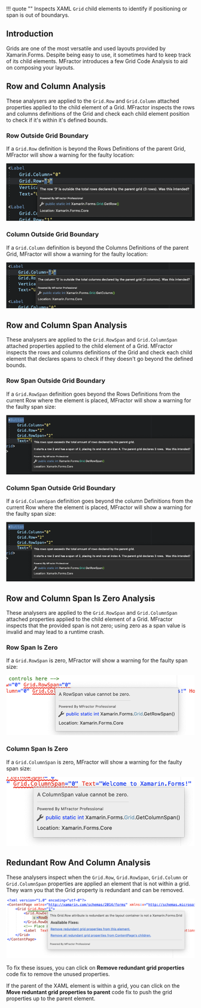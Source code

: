 !!! quote ""
    Inspects XAML `Grid` child elements to identify if positioning or span is out of boundarys.

## Introduction

Grids are one of the most versatile and used layouts provided by Xamarin.Forms. Despite being easy to use, it sometimes hard to keep track of its child elements. MFractor introduces a few Grid Code Analysis to aid on composing your layouts.

## Row and Column Analysis

These analysers are applied to the `Grid.Row` and `Grid.Column` attached properties applied to the child element of a Grid. MFractor inspects the rows and columns definitions of the Grid and check each child element position to check if it's within it's defined bounds.

### Row Outside Grid Boundary

If a `Grid.Row` definition is beyond the Rows Definitions of the parent Grid, MFractor will show a warning for the faulty location:

![](/img/xamarin-forms/grid-analysis-row-out-bounds.png)

### Column Outside Grid Boundary

If a `Grid.Column` definition is beyond the Columns Definitions of the parent Grid, MFractor will show a warning for the faulty location:

![](/img/xamarin-forms/grid-analysis-column-out-bounds.png)

## Row and Column Span Analysis

These analysers are applied to the `Grid.RowSpan` and `Grid.ColumnSpan` attached properties applied to the child element of a Grid. MFractor inspects the rows and columns definitions of the Grid and check each child element that declares spans to check if they doesn't go beyond the defined bounds.

### Row Span Outside Grid Boundary

If a `Grid.RowSpan` definition goes beyond the Rows Definitions from the current Row where the element is placed, MFractor will show a warning for the faulty span size:

![](/img/xamarin-forms/grid-analysis-row-span.png)

### Column Span Outside Grid Boundary

If a `Grid.ColumnSpan` definition goes beyond the column Definitions from the current Row where the element is placed, MFractor will show a warning for the faulty span size:

![](/img/xamarin-forms/grid-analysis-row-span.png)

## Row and Column Span Is Zero Analysis

These analysers are applied to the `Grid.RowSpan` and `Grid.ColumnSpan` attached properties applied to the child element of a Grid. MFractor inspects that the provided span is not zero; using zero as a span value is invalid and may lead to a runtime crash.

### Row Span Is Zero

If a `Grid.RowSpan` is zero, MFractor will show a warning for the faulty span size:

![](/img/xamarin-forms/grid-row-span-zero.png)

### Column Span Is Zero

If a `Grid.ColumnSpan` is zero, MFractor will show a warning for the faulty span size:

![](/img/xamarin-forms/grid-column-span-zero.png)

## Redundant Row And Column Analysis

These analysers inspect when the `Grid.Row`, `Grid.RowSpan`, `Grid.Column` or `Grid.ColumnSpan` properties are applied an element that is not within a grid. They warn you that the Grid property is redundant and can be removed.

![](/img/xamarin-forms/redundant-grid-property.png)

To fix these issues, you can click on **Remove redundant grid properties** code fix to remove the unused properties.

If the parent of the XAML element is within a grid, you can click on the **Move reduntant grid properties to parent** code fix to push the grid properties up to the parent element.
